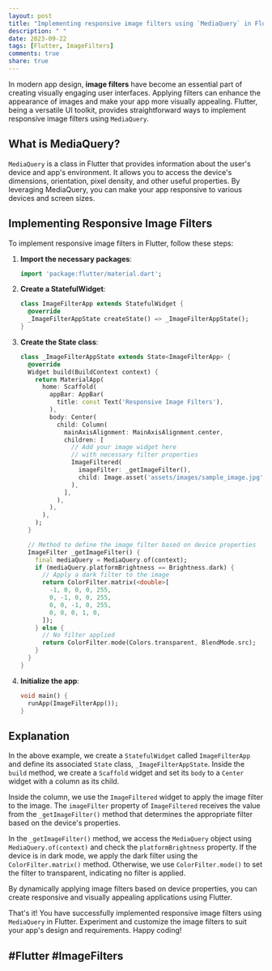 ```yaml
---
layout: post
title: "Implementing responsive image filters using `MediaQuery` in Flutter"
description: " "
date: 2023-09-22
tags: [Flutter, ImageFilters]
comments: true
share: true
---
```


In modern app design, **image filters** have become an essential part of creating visually engaging user interfaces. Applying filters can enhance the appearance of images and make your app more visually appealing. Flutter, being a versatile UI toolkit, provides straightforward ways to implement responsive image filters using `MediaQuery`.

## What is MediaQuery?

`MediaQuery` is a class in Flutter that provides information about the user's device and app's environment. It allows you to access the device's dimensions, orientation, pixel density, and other useful properties. By leveraging MediaQuery, you can make your app responsive to various devices and screen sizes.

## Implementing Responsive Image Filters

To implement responsive image filters in Flutter, follow these steps:

1. **Import the necessary packages**:
   
   ```dart
   import 'package:flutter/material.dart';
   ```

2. **Create a StatefulWidget**:
   
   ```dart
   class ImageFilterApp extends StatefulWidget {
     @override
     _ImageFilterAppState createState() => _ImageFilterAppState();
   }
   ```

3. **Create the State class**:
   
   ```dart
   class _ImageFilterAppState extends State<ImageFilterApp> {
     @override
     Widget build(BuildContext context) {
       return MaterialApp(
         home: Scaffold(
           appBar: AppBar(
             title: const Text('Responsive Image Filters'),
           ),
           body: Center(
             child: Column(
               mainAxisAlignment: MainAxisAlignment.center,
               children: [
                 // Add your image widget here
                 // with necessary filter properties
                 ImageFiltered(
                   imageFilter: _getImageFilter(),
                   child: Image.asset('assets/images/sample_image.jpg'),
                 ),
               ],
             ),
           ),
         ),
       );
     }

     // Method to define the image filter based on device properties
     ImageFilter _getImageFilter() {
       final mediaQuery = MediaQuery.of(context);
       if (mediaQuery.platformBrightness == Brightness.dark) {
         // Apply a dark filter to the image
         return ColorFilter.matrix(<double>[
           -1, 0, 0, 0, 255,
           0, -1, 0, 0, 255,
           0, 0, -1, 0, 255,
           0, 0, 0, 1, 0,
         ]);
       } else {
         // No filter applied
         return ColorFilter.mode(Colors.transparent, BlendMode.src);
       }
     }
   }
   ```

4. **Initialize the app**:
   
   ```dart
   void main() {
     runApp(ImageFilterApp());
   }
   ```

## Explanation

In the above example, we create a `StatefulWidget` called `ImageFilterApp` and define its associated `State` class, `_ImageFilterAppState`. Inside the `build` method, we create a `Scaffold` widget and set its `body` to a `Center` widget with a column as its child.

Inside the column, we use the `ImageFiltered` widget to apply the image filter to the image. The `imageFilter` property of `ImageFiltered` receives the value from the `_getImageFilter()` method that determines the appropriate filter based on the device's properties.

In the `_getImageFilter()` method, we access the `MediaQuery` object using `MediaQuery.of(context)` and check the `platformBrightness` property. If the device is in dark mode, we apply the dark filter using the `ColorFilter.matrix()` method. Otherwise, we use `ColorFilter.mode()` to set the filter to transparent, indicating no filter is applied.

By dynamically applying image filters based on device properties, you can create responsive and visually appealing applications using Flutter.

That's it! You have successfully implemented responsive image filters using `MediaQuery` in Flutter. Experiment and customize the image filters to suit your app's design and requirements. Happy coding!

## #Flutter #ImageFilters